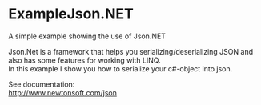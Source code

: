 ExampleJson.NET
=================

A simple example showing the use of Json.NET

Json.Net is a framework that helps you serializing/deserializing JSON and also has some features for working with LINQ.<br>
In this example I show you how to serialize your c#-object into json.

See documentation: <br>
http://www.newtonsoft.com/json
